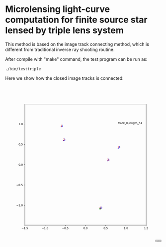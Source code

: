 # Microlensing light-curve computation for finite source star lensed by triple lens system

This method is based on the image track connecting method, which is different from traditional inverse ray shooting routine.

After compile with "make" command, the test program can be run as:

```
./bin/testtriple
```



Here we show how the closed image tracks is connected:

![connected_track_eg](./doc/connected_track_eg.gif)